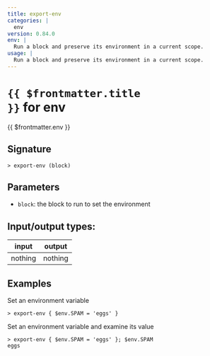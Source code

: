 ```yaml
---
title: export-env
categories: |
  env
version: 0.84.0
env: |
  Run a block and preserve its environment in a current scope.
usage: |
  Run a block and preserve its environment in a current scope.
---
```


# <code>{{ $frontmatter.title }}</code> for env

<div class='command-title'>{{ $frontmatter.env }}</div>

## Signature

```> export-env (block)```

## Parameters

 -  `block`: the block to run to set the environment


## Input/output types:

| input   | output  |
| ------- | ------- |
| nothing | nothing |

## Examples

Set an environment variable
```shell
> export-env { $env.SPAM = 'eggs' }

```

Set an environment variable and examine its value
```shell
> export-env { $env.SPAM = 'eggs' }; $env.SPAM
eggs
```
